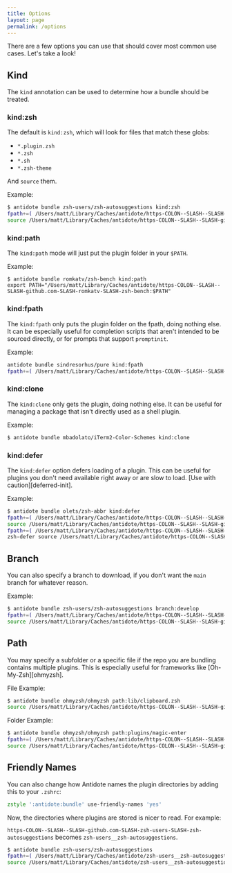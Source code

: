 ```yaml
---
title: Options
layout: page
permalink: /options
---
```


There are a few options you can use that should cover most common use cases. Let's take
a look!

## Kind

The `kind` annotation can be used to determine how a bundle should be treated.

### kind:zsh

The default is `kind:zsh`, which will look for files that match these globs:

- `*.plugin.zsh`
- `*.zsh`
- `*.sh`
- `*.zsh-theme`

And `source` them.

Example:

```zsh
$ antidote bundle zsh-users/zsh-autosuggestions kind:zsh
fpath+=( /Users/matt/Library/Caches/antidote/https-COLON--SLASH--SLASH-github.com-SLASH-zsh-users-SLASH-zsh-autosuggestions )
source /Users/matt/Library/Caches/antidote/https-COLON--SLASH--SLASH-github.com-SLASH-zsh-users-SLASH-zsh-autosuggestions/zsh-autosuggestions.plugin.zsh
```

### kind:path

The `kind:path` mode will just put the plugin folder in your `$PATH`.

Example:

```
$ antidote bundle romkatv/zsh-bench kind:path
export PATH="/Users/matt/Library/Caches/antidote/https-COLON--SLASH--SLASH-github.com-SLASH-romkatv-SLASH-zsh-bench:$PATH"
```

### kind:fpath

The `kind:fpath` only puts the plugin folder on the fpath, doing nothing else. It can be
especially useful for completion scripts that aren't intended to be sourced directly, or
for prompts that support `promptinit`.

Example:

```zsh
antidote bundle sindresorhus/pure kind:fpath
fpath+=( /Users/matt/Library/Caches/antidote/https-COLON--SLASH--SLASH-github.com-SLASH-sindresorhus-SLASH-pure )
```

### kind:clone

The `kind:clone` only gets the plugin, doing nothing else. It can be useful for managing
a package that isn't directly used as a shell plugin.

Example:

```zsh
$ antidote bundle mbadolato/iTerm2-Color-Schemes kind:clone
```

### kind:defer

The `kind:defer` option defers loading of a plugin. This can be useful for plugins you
don't need available right away or are slow to load. [Use with caution][deferred-init].

Example:

```zsh
$ antidote bundle olets/zsh-abbr kind:defer
fpath+=( /Users/matt/Library/Caches/antidote/https-COLON--SLASH--SLASH-github.com-SLASH-romkatv-SLASH-zsh-defer )
source /Users/matt/Library/Caches/antidote/https-COLON--SLASH--SLASH-github.com-SLASH-romkatv-SLASH-zsh-defer/zsh-defer.plugin.zsh
fpath+=( /Users/matt/Library/Caches/antidote/https-COLON--SLASH--SLASH-github.com-SLASH-olets-SLASH-zsh-abbr )
zsh-defer source /Users/matt/Library/Caches/antidote/https-COLON--SLASH--SLASH-github.com-SLASH-olets-SLASH-zsh-abbr/zsh-abbr.plugin.zsh
```

## Branch

You can also specify a branch to download, if you don't want the `main` branch for
whatever reason.

Example:

```zsh
$ antidote bundle zsh-users/zsh-autosuggestions branch:develop
fpath+=( /Users/matt/Library/Caches/antidote/https-COLON--SLASH--SLASH-github.com-SLASH-zsh-users-SLASH-zsh-autosuggestions )
source /Users/matt/Library/Caches/antidote/https-COLON--SLASH--SLASH-github.com-SLASH-zsh-users-SLASH-zsh-autosuggestions/zsh-autosuggestions.plugin.zsh
```

## Path

You may specify a subfolder or a specific file if the repo you are bundling contains
multiple plugins. This is especially useful for frameworks like [Oh-My-Zsh][ohmyzsh].

File Example:

```zsh
$ antidote bundle ohmyzsh/ohmyzsh path:lib/clipboard.zsh
source /Users/matt/Library/Caches/antidote/https-COLON--SLASH--SLASH-github.com-SLASH-ohmyzsh-SLASH-ohmyzsh/lib/clipboard.zsh
```

Folder Example:

```zsh
$ antidote bundle ohmyzsh/ohmyzsh path:plugins/magic-enter
fpath+=( /Users/matt/Library/Caches/antidote/https-COLON--SLASH--SLASH-github.com-SLASH-ohmyzsh-SLASH-ohmyzsh/plugins/magic-enter )
source /Users/matt/Library/Caches/antidote/https-COLON--SLASH--SLASH-github.com-SLASH-ohmyzsh-SLASH-ohmyzsh/plugins/magic-enter/magic-enter.plugin.zsh
```

## Friendly Names

You can also change how Antidote names the plugin directories by adding this to your
`.zshrc`:

```zsh
zstyle ':antidote:bundle' use-friendly-names 'yes'
```

Now, the directories where plugins are stored is nicer to read. For example:

`https-COLON--SLASH--SLASH-github.com-SLASH-zsh-users-SLASH-zsh-autosuggestions`
becomes `zsh-users__zsh-autosuggestions`.

```zsh
$ antidote bundle zsh-users/zsh-autosuggestions
fpath+=( /Users/matt/Library/Caches/antidote/zsh-users__zsh-autosuggestions )
source /Users/matt/Library/Caches/antidote/zsh-users__zsh-autosuggestions/zsh-autosuggestions.plugin.zsh
```
